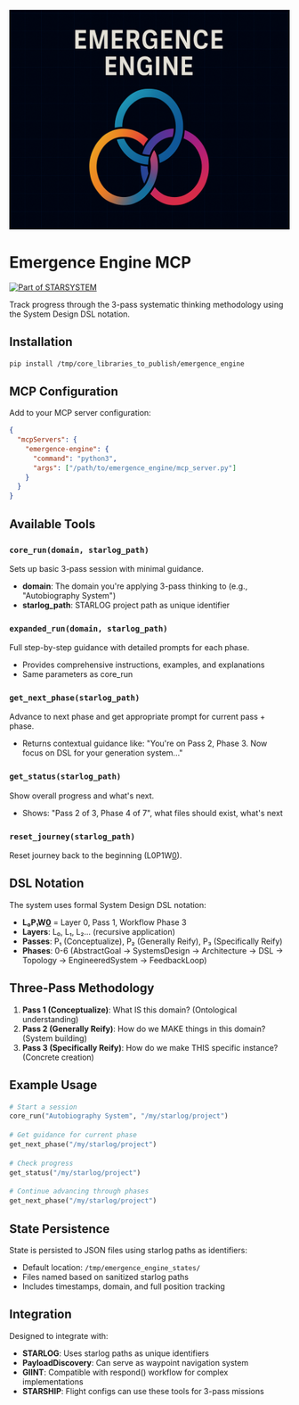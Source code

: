 ![](https://raw.githubusercontent.com/sancovp/emergence-engine/refs/heads/master/ee_img.png)

# Emergence Engine MCP

[![Part of STARSYSTEM](https://img.shields.io/badge/Part%20of-STARSYSTEM-yellow)](https://github.com/sancovp/starsystem-metarepo)

Track progress through the 3-pass systematic thinking methodology using the System Design DSL notation.

## Installation

```bash
pip install /tmp/core_libraries_to_publish/emergence_engine
```

## MCP Configuration

Add to your MCP server configuration:

```json
{
  "mcpServers": {
    "emergence-engine": {
      "command": "python3",
      "args": ["/path/to/emergence_engine/mcp_server.py"]
    }
  }
}
```

## Available Tools

### `core_run(domain, starlog_path)`
Sets up basic 3-pass session with minimal guidance.
- **domain**: The domain you're applying 3-pass thinking to (e.g., "Autobiography System")
- **starlog_path**: STARLOG project path as unique identifier

### `expanded_run(domain, starlog_path)`  
Full step-by-step guidance with detailed prompts for each phase.
- Provides comprehensive instructions, examples, and explanations
- Same parameters as core_run

### `get_next_phase(starlog_path)`
Advance to next phase and get appropriate prompt for current pass + phase.
- Returns contextual guidance like: "You're on Pass 2, Phase 3. Now focus on DSL for your generation system..."

### `get_status(starlog_path)`
Show overall progress and what's next.
- Shows: "Pass 2 of 3, Phase 4 of 7", what files should exist, what's next

### `reset_journey(starlog_path)`
Reset journey back to the beginning (L0P1W[0](0)).

## DSL Notation

The system uses formal System Design DSL notation:
- **L₀P₁W[0](3)** = Layer 0, Pass 1, Workflow Phase 3
- **Layers**: L₀, L₁, L₂... (recursive application)
- **Passes**: P₁ (Conceptualize), P₂ (Generally Reify), P₃ (Specifically Reify)  
- **Phases**: 0-6 (AbstractGoal → SystemsDesign → Architecture → DSL → Topology → EngineeredSystem → FeedbackLoop)

## Three-Pass Methodology

1. **Pass 1 (Conceptualize)**: What IS this domain? (Ontological understanding)
2. **Pass 2 (Generally Reify)**: How do we MAKE things in this domain? (System building)
3. **Pass 3 (Specifically Reify)**: How do we make THIS specific instance? (Concrete creation)

## Example Usage

```python
# Start a session
core_run("Autobiography System", "/my/starlog/project")

# Get guidance for current phase  
get_next_phase("/my/starlog/project")

# Check progress
get_status("/my/starlog/project")

# Continue advancing through phases
get_next_phase("/my/starlog/project")
```

## State Persistence

State is persisted to JSON files using starlog paths as identifiers:
- Default location: `/tmp/emergence_engine_states/`
- Files named based on sanitized starlog paths
- Includes timestamps, domain, and full position tracking

## Integration

Designed to integrate with:
- **STARLOG**: Uses starlog paths as unique identifiers
- **PayloadDiscovery**: Can serve as waypoint navigation system  
- **GIINT**: Compatible with respond() workflow for complex implementations
- **STARSHIP**: Flight configs can use these tools for 3-pass missions
